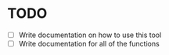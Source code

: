 # TODO

- [ ] Write documentation on how to use this tool
- [ ] Write documentation for all of the functions
